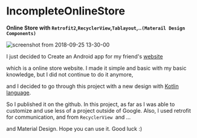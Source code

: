 # IncompleteOnlineStore

__Online Store with ```Retrofit2```,```RecyclerView```,```Tablayout```,..```(Materail Design Components)```__


![screenshot from 2018-09-25 13-30-00](https://user-images.githubusercontent.com/26750131/46007655-956f8880-c088-11e8-9721-381cc4723ced.png)


I just decided to Create an Android app for my friend's [website](https://atandorosti.ir/)

which is a online store website. 
I made it simple and basic with my basic knowledge, but I did not continue to do it anymore,

and I decided to go through this project with a new design with [Kotlin language](http://kotlinlang.org/). 

So I published it on the github. In this project, as far as I was able to 
customize and use less of a project outside of Google.
Also, I used retrofit for communication, and from ```RecyclerView ```and ... 

and Material Design. Hope you can use it. Good luck :)
